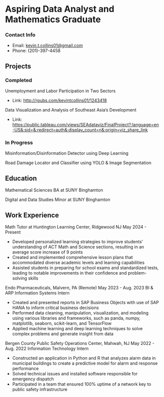 # Aspiring Data Analyst and Mathematics Graduate

### Contact Info
- Email: kevin.t.collins01@gmail.com
- Phone: (201)-397-4458

## Projects
### Completed
Unemployment and Labor Participation in Two Sectors
- Link: http://rpubs.com/kevintcollins01/1243418

Data Visualization and Analysis of Southeast Asia’s Development
- Link: https://public.tableau.com/views/SEAdataviz/FinalProject?:language=en-US&:sid=&:redirect=auth&:display_count=n&:origin=viz_share_link

### In Progress
Misinformation/Disinformation Detector using Deep Learning

Road Damage Locator and Classifier using YOLO & Image Segmentation



## Education
Mathematical Sciences BA at SUNY Binghamton

Digital and Data Studies Minor at SUNY Binghamton


## Work Experience
Math Tutor at Huntington Learning Center, Ridgewood NJ                       May 2024 - Present
- Developed personalized learning strategies to improve students' understanding of ACT Math and Science sections, resulting in an average score increase of 9 points
- Created and implemented comprehensive lesson plans that accommodated diverse academic levels and learning capabilities
- Assisted students in preparing for school exams and standardized tests, leading to notable improvements in their confidence and problem-solving skills

Endo Pharmaceuticals, Malvern, PA (Remote)                                   May 2023 - Aug. 2023
BI & ARP Information Systems Intern
- Created and presented reports in SAP Business Objects with use of SAP HANA to inform critical business decisions
- Performed data cleaning, manipulation, visualization, and modeling using various libraries and frameworks, such as panda, numpy, matplotlib, seaborn, scikit-learn, and TensorFlow
- Applied machine learning and deep learning techniques to solve complex problems and generate insight from data

Bergen County Public Safety Operations Center, Mahwah, NJ				              May 2022 - Aug. 2022
Information Technology Intern
- Constructed an application in Python and R that analyzes alarm data in municipal buildings to create a predictive model for alarm and response performance
- Solved technical issues and installed software responsible for emergency dispatch
- Participated in a team that ensured 100% uptime of a network key to public safety infrastructure




<!--
**kevintcollins01/kevintcollins01** is a ✨ _special_ ✨ repository because its `README.md` (this file) appears on your GitHub profile.

Here are some ideas to get you started:

- 🔭 I’m currently working on ...
- 🌱 I’m currently learning ...
- 👯 I’m looking to collaborate on ...
- 🤔 I’m looking for help with ...
- 💬 Ask me about ...
- 📫 How to reach me: ...
- 😄 Pronouns: ...
- ⚡ Fun fact: ...
-->
